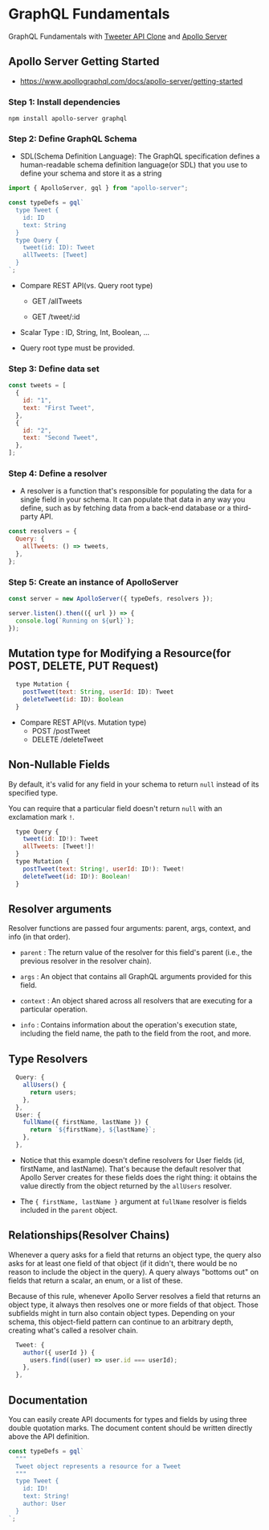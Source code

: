 # GraphQL Fundamentals

GraphQL Fundamentals with [Tweeter API Clone](https://nomadcoders.co/graphql-for-beginners) and [Apollo Server](https://graphql.org)

## Apollo Server Getting Started

- https://www.apollographql.com/docs/apollo-server/getting-started

### Step 1: Install dependencies

```
npm install apollo-server graphql
```

### Step 2: Define GraphQL Schema

- SDL(Schema Definition Language): The GraphQL specification defines a human-readable schema definition language(or SDL) that you use to define your schema and store it as a string

```javascript
import { ApolloServer, gql } from "apollo-server";

const typeDefs = gql`
  type Tweet {
    id: ID
    text: String
  }
  type Query {
    tweet(id: ID): Tweet
    allTweets: [Tweet]
  }
`;
```

- Compare REST API(vs. Query root type)

  - GET /allTweets

  - GET /tweet/:id

- Scalar Type : ID, String, Int, Boolean, ...

- Query root type must be provided.

### Step 3: Define data set

```javascript
const tweets = [
  {
    id: "1",
    text: "First Tweet",
  },
  {
    id: "2",
    text: "Second Tweet",
  },
];
```

### Step 4: Define a resolver

- A resolver is a function that's responsible for populating the data for a single field in your schema. It can populate that data in any way you define, such as by fetching data from a back-end database or a third-party API.

```javascript
const resolvers = {
  Query: {
    allTweets: () => tweets,
  },
};
```

### Step 5: Create an instance of ApolloServer

```javascript
const server = new ApolloServer({ typeDefs, resolvers });

server.listen().then(({ url }) => {
  console.log(`Running on ${url}`);
});
```

## Mutation type for Modifying a Resource(for POST, DELETE, PUT Request)

```js
  type Mutation {
    postTweet(text: String, userId: ID): Tweet
    deleteTweet(id: ID): Boolean
  }
```

- Compare REST API(vs. Mutation type)
  - POST /postTweet
  - DELETE /deleteTweet

## Non-Nullable Fields

By default, it's valid for any field in your schema to return `null` instead of its specified type.

You can require that a particular field doesn't return `null` with an exclamation mark `!`.

```js
  type Query {
    tweet(id: ID!): Tweet
    allTweets: [Tweet!]!
  }
  type Mutation {
    postTweet(text: String!, userId: ID!): Tweet!
    deleteTweet(id: ID!): Boolean!
  }
```

## Resolver arguments

Resolver functions are passed four arguments: parent, args, context, and info (in that order).

- `parent` : The return value of the resolver for this field's parent (i.e., the previous resolver in the resolver chain).

- `args` : An object that contains all GraphQL arguments provided for this field.

- `context` : An object shared across all resolvers that are executing for a particular operation.

- `info` : Contains information about the operation's execution state, including the field name, the path to the field from the root, and more.

## Type Resolvers

```js
  Query: {
    allUsers() {
      return users;
    },
  },
  User: {
    fullName({ firstName, lastName }) {
      return `${firstName}, ${lastName}`;
    },
  },
```

- Notice that this example doesn't define resolvers for User fields (id, firstName, and lastName). That's because the default resolver that Apollo Server creates for these fields does the right thing: it obtains the value directly from the object returned by the `allUsers` resolver.

- The `{ firstName, lastName }` argument at `fullName` resolver is fields included in the `parent` object.

## Relationships(Resolver Chains)

Whenever a query asks for a field that returns an object type, the query also asks for at least one field of that object (if it didn't, there would be no reason to include the object in the query). A query always "bottoms out" on fields that return a scalar, an enum, or a list of these.

Because of this rule, whenever Apollo Server resolves a field that returns an object type, it always then resolves one or more fields of that object. Those subfields might in turn also contain object types. Depending on your schema, this object-field pattern can continue to an arbitrary depth, creating what's called a resolver chain.

```js
  Tweet: {
    author({ userId }) {
      users.find((user) => user.id === userId);
    },
  },
```

## Documentation

You can easily create API documents for types and fields by using three double quotation marks. The document content should be written directly above the API definition.

```js
const typeDefs = gql`
  """
  Tweet object represents a resource for a Tweet
  """
  type Tweet {
    id: ID!
    text: String!
    author: User
  }
`;
```
